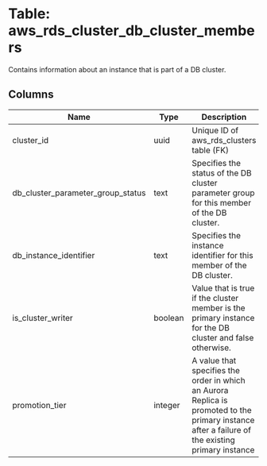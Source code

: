 
# Table: aws_rds_cluster_db_cluster_members
Contains information about an instance that is part of a DB cluster. 
## Columns
| Name        | Type           | Description  |
| ------------- | ------------- | -----  |
|cluster_id|uuid|Unique ID of aws_rds_clusters table (FK)|
|db_cluster_parameter_group_status|text|Specifies the status of the DB cluster parameter group for this member of the DB cluster.|
|db_instance_identifier|text|Specifies the instance identifier for this member of the DB cluster.|
|is_cluster_writer|boolean|Value that is true if the cluster member is the primary instance for the DB cluster and false otherwise.|
|promotion_tier|integer|A value that specifies the order in which an Aurora Replica is promoted to the primary instance after a failure of the existing primary instance|
